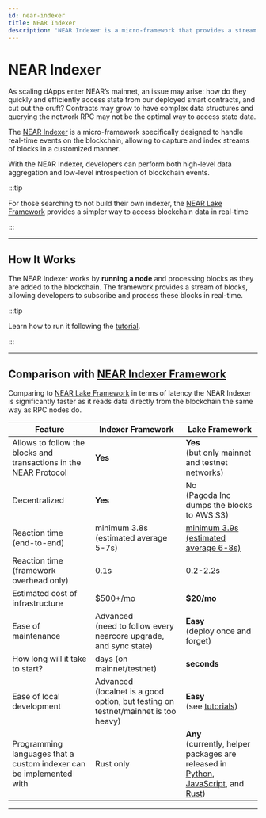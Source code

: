 ```yaml
---
id: near-indexer
title: NEAR Indexer
description: "NEAR Indexer is a micro-framework that provides a stream of blocks recorded on the NEAR network. It is designed to handle real-time events on the blockchain."
---
```


# NEAR Indexer

As scaling dApps enter NEAR’s mainnet, an issue may arise: how do they quickly and efficiently access state from our deployed smart contracts, and cut out the cruft? Contracts may grow to have complex data structures and querying the network RPC may not be the optimal way to access state data.

The [NEAR Indexer](https://github.com/near/nearcore/tree/master/chain/indexer) is a micro-framework specifically designed to handle real-time events on the blockchain, allowing to capture and index streams of blocks in a customized manner.

With the NEAR Indexer, developers can perform both high-level data aggregation and low-level introspection of blockchain events.

:::tip

For those searching to not build their own indexer, the [NEAR Lake Framework](./near-lake-framework.md) provides a simpler way to access blockchain data in real-time

:::

---

## How It Works

The NEAR Indexer works by **running a node** and processing blocks as they are added to the blockchain. The framework provides a stream of blocks, allowing developers to subscribe and process these blocks in real-time.

:::tip

Learn how to run it following the [tutorial](./tutorials/near-indexer.md).

:::

---

## Comparison with [NEAR Indexer Framework](near-indexer.md)

Comparing to [NEAR Lake Framework](./near-lake-framework.md) in terms of latency the NEAR Indexer is significantly faster as it reads data directly from the blockchain the same way as RPC nodes do.

Feature | Indexer Framework | Lake Framework
------- | ----------------- | --------------
Allows to follow the blocks and transactions in the NEAR Protocol | **Yes** | **Yes**<br />(but only mainnet and testnet networks)
Decentralized | **Yes** | No<br />(Pagoda Inc dumps the blocks to AWS S3)
Reaction time (end-to-end) | minimum 3.8s (estimated average 5-7s) | [minimum 3.9s (estimated average 6-8s)](#latency)
Reaction time (framework overhead only) | 0.1s | 0.2-2.2s
Estimated cost of infrastructure | [$500+/mo](https://near-nodes.io/rpc/hardware-rpc) | [**$20/mo**](#cost)
Ease of maintenance | Advanced<br />(need to follow every nearcore upgrade, and sync state) | **Easy**<br />(deploy once and forget)
How long will it take to start? | days (on mainnet/testnet) | **seconds**
Ease of local development | Advanced<br />(localnet is a good option, but testing on testnet/mainnet is too heavy) | **Easy**<br />(see [tutorials](./tutorials/near-lake-state-changes-indexer.md))
Programming languages that a custom indexer can be implemented with | Rust only | **Any**<br />(currently, helper packages are released in [Python](http://pypi.org/project/near-lake-framework), [JavaScript](https://www.npmjs.com/package/near-lake-framework), and [Rust](https://crates.io/crates/near-lake-framework))

---